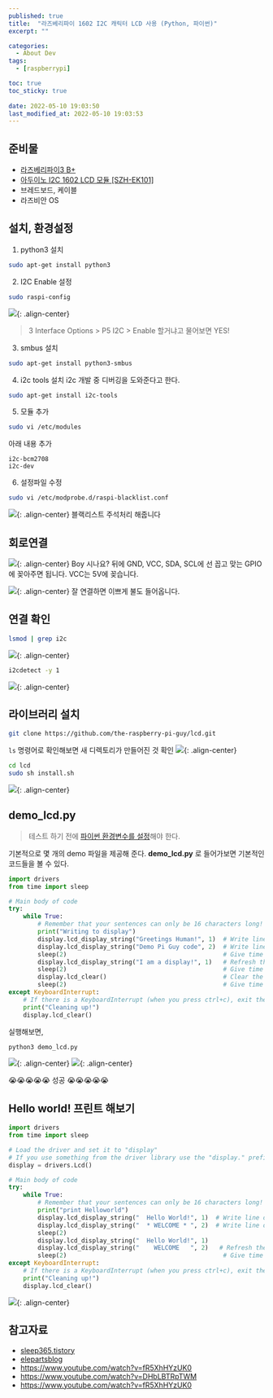 ```yaml
---
published: true
title:  "라즈베리파이 1602 I2C 캐릭터 LCD 사용 (Python, 파이썬)"
excerpt: ""

categories:
  - About Dev
tags:
  - [raspberrypi]

toc: true
toc_sticky: true
 
date: 2022-05-10 19:03:50
last_modified_at: 2022-05-10 19:03:53
---
```


## 준비물
- [라즈베리파이3 B+](https://www.devicemart.co.kr/goods/view?no=1385482)
- [아두이노 I2C 1602 LCD 모듈 [SZH-EK101]](https://www.devicemart.co.kr/goods/view?no=1327456)
- 브레드보드, 케이블
- 라즈비안 OS

## 설치, 환경설정
1. python3 설치

```bash
sudo apt-get install python3
```

2. I2C Enable 설정
```bash
sudo raspi-config
```
![](https://images.velog.io/images/dogakday/post/aea464e0-3ebf-48b1-8bdf-db4ca52ee08e/image.png){: .align-center}

> 3 Interface Options > P5 I2C > Enable 할거냐고 물어보면 YES!

3. smbus 설치
```bash
sudo apt-get install python3-smbus
```
4. i2c tools 설치
i2c 개발 중 디버깅을 도와준다고 한다.
```bash
sudo apt-get install i2c-tools
```
5. 모듈 추가
```bash
sudo vi /etc/modules
```
아래 내용 추가
```
i2c-bcm2708
i2c-dev
```
6. 설정파일 수정
```bash
sudo vi /etc/modprobe.d/raspi-blacklist.conf
```
![](https://images.velog.io/images/dogakday/post/817a3084-b963-4238-9e13-4ceecda1c544/image.png){: .align-center}
블랙리스트 주석처리 해줍니다

## 회로연결
![](https://images.velog.io/images/dogakday/post/c673d32d-93db-467b-9b3c-7b42c9125081/KakaoTalk_20210522_203407676_01.jpg){: .align-center}
Boy 시나요? 뒤에 GND, VCC, SDA, SCL에 선 꼽고 맞는 GPIO에 꽂아주면 됩니다. VCC는 5V에 꽂습니다.

![](https://images.velog.io/images/dogakday/post/fd640953-9c4c-49d7-84ca-eacfc7ff4aa6/KakaoTalk_20210522_214856667.jpg){: .align-center}
잘 연결하면 이쁘게 불도 들어옵니다.

## 연결 확인
```bash
lsmod | grep i2c
```
![](https://images.velog.io/images/dogakday/post/d94eb930-93e7-472e-8aeb-3816bd30d3ac/image.png){: .align-center}

```bash
i2cdetect -y 1
```
![](https://images.velog.io/images/dogakday/post/47951419-a9bd-4c52-8092-3bff4a3bce42/image.png){: .align-center}

## 라이브러리 설치
```bash
git clone https://github.com/the-raspberry-pi-guy/lcd.git
```
`ls` 명령어로 확인해보면 새 디렉토리가 만들어진 것 확인
![](https://images.velog.io/images/dogakday/post/b71a7b26-fb97-4aff-9ae6-c790614f4833/image.png){: .align-center}

```bash
cd lcd
sudo sh install.sh
```
![](https://images.velog.io/images/dogakday/post/e531555c-2790-4270-9334-b24698d9159e/image.png){: .align-center}

## demo_lcd.py
> 테스트 하기 전에 [파이썬 환경변수를 설정](https://velog.io/@dogakday/%EB%9D%BC%EC%A6%88%EB%B2%A0%EB%A6%AC%ED%8C%8C%EC%9D%B4-%ED%8C%8C%EC%9D%B4%EC%8D%AC-%ED%99%98%EA%B2%BD%EB%B3%80%EC%88%98-%EC%84%A4%EC%A0%95)해야 한다.

기본적으로 몇 개의 demo 파일을 제공해 준다.
**demo_lcd.py** 로 들어가보면 기본적인 코드들을 볼 수 있다.
```python
import drivers
from time import sleep

# Main body of code
try:
    while True:
        # Remember that your sentences can only be 16 characters long!
        print("Writing to display")
        display.lcd_display_string("Greetings Human!", 1)  # Write line of text to first line of display
        display.lcd_display_string("Demo Pi Guy code", 2)  # Write line of text to second line of display
        sleep(2)                                           # Give time for the message to be read
        display.lcd_display_string("I am a display!", 1)   # Refresh the first line of display with a different message
        sleep(2)                                           # Give time for the message to be read
        display.lcd_clear()                                # Clear the display of any data
        sleep(2)                                           # Give time for the message to be read
except KeyboardInterrupt:
    # If there is a KeyboardInterrupt (when you press ctrl+c), exit the program and cleanup
    print("Cleaning up!")
    display.lcd_clear()

```
실행해보면,
```bash
python3 demo_lcd.py
```
![](https://images.velog.io/images/dogakday/post/56c42fbc-c5fe-4ca2-8382-ab588549f36f/image.png){: .align-center}
![](https://images.velog.io/images/dogakday/post/47a3ef4d-0eda-4073-a82c-cbd46a92b139/KakaoTalk_20210522_215329871.jpg){: .align-center}

😭😭😭😭😭 성공 😭😭😭😭😭

## Hello world! 프린트 해보기
```python
import drivers
from time import sleep

# Load the driver and set it to "display"
# If you use something from the driver library use the "display." prefix first
display = drivers.Lcd()

# Main body of code
try:
    while True:
        # Remember that your sentences can only be 16 characters long!
        print("print Helloworld")
        display.lcd_display_string("  Hello World!", 1)  # Write line of text to first line of display
        display.lcd_display_string("  * WELCOME * ", 2)  # Write line of text to second line of display
        sleep(2)                         
        display.lcd_display_string("  Hello World!", 1)                  # Give time for the message to be read
        display.lcd_display_string("    WELCOME   ", 2)   # Refresh the first line of display with a different message
        sleep(2)                                           # Give time for the message to be read                                          # Give time for the message to be read
except KeyboardInterrupt:
    # If there is a KeyboardInterrupt (when you press ctrl+c), exit the program and cleanup
    print("Cleaning up!")
    display.lcd_clear()
```
![](https://images.velog.io/images/dogakday/post/5d60895a-faa0-4d33-a077-9107f161c678/ezgif.com-gif-maker.gif){: .align-center}
## 참고자료
- [sleep365.tistory](https://sleep365.tistory.com/74)
- [elepartsblog](https://blog.naver.com/elepartsblog/221583231746)
- https://www.youtube.com/watch?v=fR5XhHYzUK0
- https://www.youtube.com/watch?v=DHbLBTRpTWM
- https://www.youtube.com/watch?v=fR5XhHYzUK0